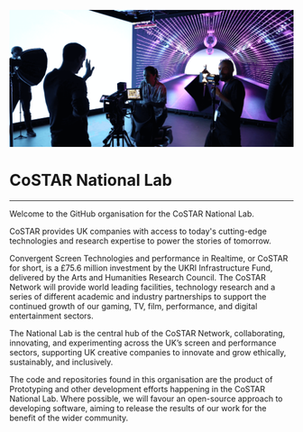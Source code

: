 ![Virtual production](images/3CoSTARNationaLabsStoryFutures-LiminalStageProduction.png)


# CoSTAR National Lab 

____

 

Welcome to the GitHub organisation for the CoSTAR National Lab. 

 

CoSTAR provides UK companies with access to today's cutting-edge technologies and research expertise to power the stories of tomorrow.  

 

Convergent Screen Technologies and performance in Realtime, or CoSTAR for short, is a £75.6 million investment by the UKRI Infrastructure Fund, delivered by the Arts and Humanities Research Council. The CoSTAR Network will provide world leading facilities, technology research and a series of different academic and industry partnerships to support the continued growth of our gaming, TV, film, performance, and digital entertainment sectors. 

 

The National Lab is the central hub of the CoSTAR Network, collaborating, innovating, and experimenting across the UK’s screen and performance sectors, supporting UK creative companies to innovate and grow ethically, sustainably, and inclusively. 

 

The code and repositories found in this organisation are the product of Prototyping and other development efforts happening in the CoSTAR National Lab. Where possible, we will favour an open-source approach to developing software, aiming to release the results of our work for the benefit of the wider community. 
